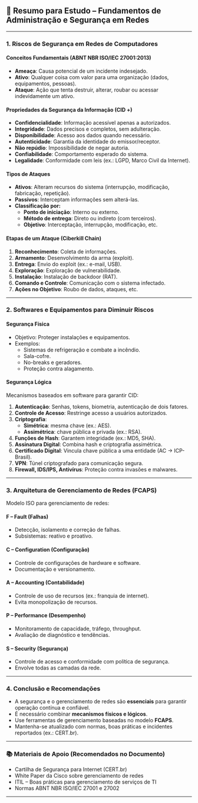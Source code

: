 
## 📘 Resumo para Estudo – Fundamentos de Administração e Segurança em Redes

---

### 1. **Riscos de Segurança em Redes de Computadores**

#### **Conceitos Fundamentais (ABNT NBR ISO/IEC 27001:2013)**
- **Ameaça**: Causa potencial de um incidente indesejado.
- **Ativo**: Qualquer coisa com valor para uma organização (dados, equipamentos, pessoas).
- **Ataque**: Ação que tenta destruir, alterar, roubar ou acessar indevidamente um ativo.

#### **Propriedades da Segurança da Informação (CID +)**
- **Confidencialidade**: Informação acessível apenas a autorizados.
- **Integridade**: Dados precisos e completos, sem adulteração.
- **Disponibilidade**: Acesso aos dados quando necessário.
- **Autenticidade**: Garantia da identidade do emissor/receptor.
- **Não repúdio**: Impossibilidade de negar autoria.
- **Confiabilidade**: Comportamento esperado do sistema.
- **Legalidade**: Conformidade com leis (ex.: LGPD, Marco Civil da Internet).

#### **Tipos de Ataques**
- **Ativos**: Alteram recursos do sistema (interrupção, modificação, fabricação, repetição).
- **Passivos**: Interceptam informações sem alterá-las.
- **Classificação por:**
  - **Ponto de iniciação**: Interno ou externo.
  - **Método de entrega**: Direto ou indireto (com terceiros).
  - **Objetivo**: Interceptação, interrupção, modificação, etc.

#### **Etapas de um Ataque (Ciberkill Chain)**
1. **Reconhecimento**: Coleta de informações.
2. **Armamento**: Desenvolvimento da arma (exploit).
3. **Entrega**: Envio do exploit (ex.: e-mail, USB).
4. **Exploração**: Exploração de vulnerabilidade.
5. **Instalação**: Instalação de backdoor (RAT).
6. **Comando e Controle**: Comunicação com o sistema infectado.
7. **Ações no Objetivo**: Roubo de dados, ataques, etc.

---

### 2. **Softwares e Equipamentos para Diminuir Riscos**

#### **Segurança Física**
- Objetivo: Proteger instalações e equipamentos.
- Exemplos:
  - Sistemas de refrigeração e combate a incêndio.
  - Sala-cofre.
  - No-breaks e geradores.
  - Proteção contra alagamento.

#### **Segurança Lógica**
Mecanismos baseados em software para garantir CID:

1. **Autenticação**: Senhas, tokens, biometria, autenticação de dois fatores.
2. **Controle de Acesso**: Restringe acesso a usuários autorizados.
3. **Criptografia**:
   - **Simétrica**: mesma chave (ex.: AES).
   - **Assimétrica**: chave pública e privada (ex.: RSA).
4. **Funções de Hash**: Garantem integridade (ex.: MD5, SHA).
5. **Assinatura Digital**: Combina hash e criptografia assimétrica.
6. **Certificado Digital**: Vincula chave pública a uma entidade (AC → ICP-Brasil).
7. **VPN**: Túnel criptografado para comunicação segura.
8. **Firewall, IDS/IPS, Antivírus**: Proteção contra invasões e malwares.

---

### 3. **Arquitetura de Gerenciamento de Redes (FCAPS)**

Modelo ISO para gerenciamento de redes:

#### **F – Fault (Falhas)**
- Detecção, isolamento e correção de falhas.
- Subsistemas: reativo e proativo.

#### **C – Configuration (Configuração)**
- Controle de configurações de hardware e software.
- Documentação e versionamento.

#### **A – Accounting (Contabilidade)**
- Controle de uso de recursos (ex.: franquia de internet).
- Evita monopolização de recursos.

#### **P – Performance (Desempenho)**
- Monitoramento de capacidade, tráfego, throughput.
- Avaliação de diagnóstico e tendências.

#### **S – Security (Segurança)**
- Controle de acesso e conformidade com política de segurança.
- Envolve todas as camadas da rede.

---

### 4. **Conclusão e Recomendações**

- A segurança e o gerenciamento de redes são **essenciais** para garantir operação contínua e confiável.
- É necessário combinar **mecanismos físicos e lógicos**.
- Use ferramentas de gerenciamento baseadas no modelo **FCAPS**.
- Mantenha-se atualizado com normas, boas práticas e incidentes reportados (ex.: CERT.br).

---

### 📚 Materiais de Apoio (Recomendados no Documento)
- Cartilha de Segurança para Internet (CERT.br)
- White Paper da Cisco sobre gerenciamento de redes
- ITIL – Boas práticas para gerenciamento de serviços de TI
- Normas ABNT NBR ISO/IEC 27001 e 27002

---
